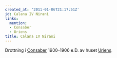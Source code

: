 ```yaml
---
created_at: '2011-01-06T21:17:51Z'
id: Calana IV Nirani
links:
  mention:
  - Consaber
  - Uriens
title: Calana IV Nirani
---
```


Drottning i [Consaber] 1900–1906 e.D. av huset [Uriens].

  [Consaber]: Consaber
  [Uriens]: Uriens
